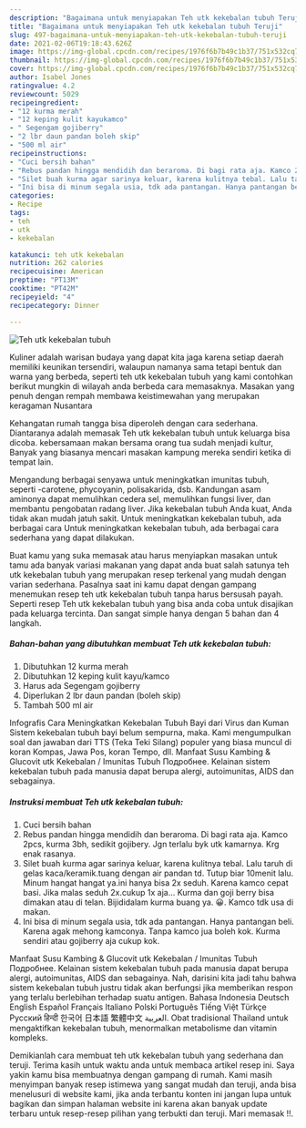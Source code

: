 ```yaml
---
description: "Bagaimana untuk menyiapakan Teh utk kekebalan tubuh Teruji"
title: "Bagaimana untuk menyiapakan Teh utk kekebalan tubuh Teruji"
slug: 497-bagaimana-untuk-menyiapakan-teh-utk-kekebalan-tubuh-teruji
date: 2021-02-06T19:18:43.626Z
image: https://img-global.cpcdn.com/recipes/1976f6b7b49c1b37/751x532cq70/teh-utk-kekebalan-tubuh-foto-resep-utama.jpg
thumbnail: https://img-global.cpcdn.com/recipes/1976f6b7b49c1b37/751x532cq70/teh-utk-kekebalan-tubuh-foto-resep-utama.jpg
cover: https://img-global.cpcdn.com/recipes/1976f6b7b49c1b37/751x532cq70/teh-utk-kekebalan-tubuh-foto-resep-utama.jpg
author: Isabel Jones
ratingvalue: 4.2
reviewcount: 5029
recipeingredient:
- "12 kurma merah"
- "12 keping kulit kayukamco"
- " Segengam gojiberry"
- "2 lbr daun pandan boleh skip"
- "500 ml air"
recipeinstructions:
- "Cuci bersih bahan"
- "Rebus pandan hingga mendidih dan beraroma. Di bagi rata aja. Kamco 2pcs, kurma 3bh, sedikit gojibery. Jgn terlalu byk utk kamarnya. Krg enak rasanya."
- "Silet buah kurma agar sarinya keluar, karena kulitnya tebal. Lalu taruh di gelas kaca/keramik.tuang dengan air pandan td. Tutup biar 10menit lalu. Minum hangat hangat ya.ini hanya bisa 2x seduh. Karena kamco cepat basi. Jika malas seduh 2x.cukup 1x aja... Kurma dan goji berry bisa dimakan atau di telan. Bijididalam kurma buang ya. 😀. Kamco tdk usa di makan."
- "Ini bisa di minum segala usia, tdk ada pantangan. Hanya pantangan beli. Karena agak mehong kamconya. Tanpa kamco jua boleh kok. Kurma sendiri atau gojiberry aja cukup kok."
categories:
- Recipe
tags:
- teh
- utk
- kekebalan

katakunci: teh utk kekebalan 
nutrition: 262 calories
recipecuisine: American
preptime: "PT13M"
cooktime: "PT42M"
recipeyield: "4"
recipecategory: Dinner

---
```



![Teh utk kekebalan tubuh](https://img-global.cpcdn.com/recipes/1976f6b7b49c1b37/751x532cq70/teh-utk-kekebalan-tubuh-foto-resep-utama.jpg)

Kuliner adalah warisan budaya yang dapat kita jaga karena setiap daerah memiliki keunikan tersendiri, walaupun namanya sama tetapi bentuk dan warna yang berbeda, seperti teh utk kekebalan tubuh yang kami contohkan berikut mungkin di wilayah anda berbeda cara memasaknya. Masakan yang penuh dengan rempah membawa keistimewahan yang merupakan keragaman Nusantara

Kehangatan rumah tangga bisa diperoleh dengan cara sederhana. Diantaranya adalah memasak Teh utk kekebalan tubuh untuk keluarga bisa dicoba. kebersamaan makan bersama orang tua sudah menjadi kultur, Banyak yang biasanya mencari masakan kampung mereka sendiri ketika di tempat lain.

Mengandung berbagai senyawa untuk meningkatkan imunitas tubuh, seperti -carotene, phycoyanin, polisakarida, dsb. Kandungan asam aminonya dapat memulihkan cedera sel, memulihkan fungsi liver, dan membantu pengobatan radang liver. Jika kekebalan tubuh Anda kuat, Anda tidak akan mudah jatuh sakit. Untuk meningkatkan kekebalan tubuh, ada berbagai cara Untuk meningkatkan kekebalan tubuh, ada berbagai cara sederhana yang dapat dilakukan.

Buat kamu yang suka memasak atau harus menyiapkan masakan untuk tamu ada banyak variasi makanan yang dapat anda buat salah satunya teh utk kekebalan tubuh yang merupakan resep terkenal yang mudah dengan varian sederhana. Pasalnya saat ini kamu dapat dengan gampang menemukan resep teh utk kekebalan tubuh tanpa harus bersusah payah.
Seperti resep Teh utk kekebalan tubuh yang bisa anda coba untuk disajikan pada keluarga tercinta. Dan sangat simple hanya dengan 5 bahan dan 4 langkah.


<!--inarticleads1-->

##### Bahan-bahan yang dibutuhkan membuat Teh utk kekebalan tubuh:

1. Dibutuhkan 12 kurma merah
1. Dibutuhkan 12 keping kulit kayu/kamco
1. Harus ada  Segengam gojiberry
1. Diperlukan 2 lbr daun pandan (boleh skip)
1. Tambah 500 ml air


Infografis Cara Meningkatkan Kekebalan Tubuh Bayi dari Virus dan Kuman Sistem kekebalan tubuh bayi belum sempurna, maka. Kami mengumpulkan soal dan jawaban dari TTS (Teka Teki Silang) populer yang biasa muncul di koran Kompas, Jawa Pos, koran Tempo, dll. Manfaat Susu Kambing &amp; Glucovit utk Kekebalan / Imunitas Tubuh Подробнее. Kelainan sistem kekebalan tubuh pada manusia dapat berupa alergi, autoimunitas, AIDS dan sebagainya. 

<!--inarticleads2-->

##### Instruksi membuat  Teh utk kekebalan tubuh:

1. Cuci bersih bahan
1. Rebus pandan hingga mendidih dan beraroma. Di bagi rata aja. Kamco 2pcs, kurma 3bh, sedikit gojibery. Jgn terlalu byk utk kamarnya. Krg enak rasanya.
1. Silet buah kurma agar sarinya keluar, karena kulitnya tebal. Lalu taruh di gelas kaca/keramik.tuang dengan air pandan td. Tutup biar 10menit lalu. Minum hangat hangat ya.ini hanya bisa 2x seduh. Karena kamco cepat basi. Jika malas seduh 2x.cukup 1x aja... Kurma dan goji berry bisa dimakan atau di telan. Bijididalam kurma buang ya. 😀. Kamco tdk usa di makan.
1. Ini bisa di minum segala usia, tdk ada pantangan. Hanya pantangan beli. Karena agak mehong kamconya. Tanpa kamco jua boleh kok. Kurma sendiri atau gojiberry aja cukup kok.


Manfaat Susu Kambing &amp; Glucovit utk Kekebalan / Imunitas Tubuh Подробнее. Kelainan sistem kekebalan tubuh pada manusia dapat berupa alergi, autoimunitas, AIDS dan sebagainya. Nah, darisini kita jadi tahu bahwa sistem kekebalan tubuh justru tidak akan berfungsi jika memberikan respon yang terlalu berlebihan terhadap suatu antigen. Bahasa Indonesia Deutsch English Español Français Italiano Polski Português Tiếng Việt Türkçe Русский हिन्दी 한국어 日本語 繁體中文 العربية. Obat tradisional Thailand untuk mengaktifkan kekebalan tubuh, menormalkan metabolisme dan vitamin kompleks. 

Demikianlah cara membuat teh utk kekebalan tubuh yang sederhana dan teruji. Terima kasih untuk waktu anda untuk membaca artikel resep ini. Saya yakin kamu bisa membuatnya dengan gampang di rumah. Kami masih menyimpan banyak resep istimewa yang sangat mudah dan teruji, anda bisa menelusuri di website kami, jika anda terbantu konten ini jangan lupa untuk bagikan dan simpan halaman website ini karena akan banyak update terbaru untuk resep-resep pilihan yang terbukti dan teruji. Mari memasak !!. 
